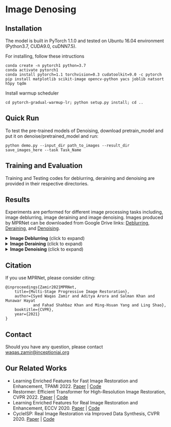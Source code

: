

# Image Denosing

## Installation
The model is built in PyTorch 1.1.0 and tested on Ubuntu 16.04 environment (Python3.7, CUDA9.0, cuDNN7.5).

For installing, follow these intructions
```
conda create -n pytorch1 python=3.7
conda activate pytorch1
conda install pytorch=1.1 torchvision=0.3 cudatoolkit=9.0 -c pytorch
pip install matplotlib scikit-image opencv-python yacs joblib natsort h5py tqdm
```

Install warmup scheduler

```
cd pytorch-gradual-warmup-lr; python setup.py install; cd ..
```

## Quick Run

To test the pre-trained models of Denoising, download pretrain_model and put it on denoise/pretrained_model and run:
```
python demo.py --input_dir path_to_images --result_dir save_images_here --task Task_Name
```


## Training and Evaluation

Training and Testing codes for deblurring, deraining and denoising are provided in their respective directories.

## Results
Experiments are performed for different image processing tasks including, image deblurring, image deraining and image denoising. Images produced by MPRNet can be downloaded from Google Drive links: [Deblurring](https://drive.google.com/drive/folders/12jgrGdIh_lfiSsXyo-QicQuZYcLXp9rP?usp=sharing), [Deraining](https://drive.google.com/drive/folders/1IpF_jCGBhqsXN4f1vBNQ6DGpr7Pk6LdO?usp=sharing), and [Denoising](https://drive.google.com/drive/folders/1usbZKuYg8c7UrUml2bdZSbuxh_JrHW67?usp=sharing).

<details>
  <summary> <strong>Image Deblurring</strong> (click to expand) </summary>
<table>
  <tr>
    <td> <img src = "https://i.imgur.com/UIwmY13.png" width="450"> </td>
    <td> <img src = "https://i.imgur.com/ecSlcEo.png" width="450"> </td>
  </tr>
  <tr>
    <td><p align="center"><b>Deblurring on Synthetic Datasets.</b></p></td>
    <td><p align="center"><b>Deblurring on Real Dataset.</b></p></td>
  </tr>
</table></details>

<details>
  <summary> <strong>Image Deraining</strong> (click to expand) </summary>
<img src = "https://i.imgur.com/YVXWRJT.png" width="900"></details>

<details>
  <summary> <strong>Image Denoising</strong> (click to expand) </summary>
<p align="center"> <img src = "https://i.imgur.com/Wssu6Xu.png" width="450"> </p></details>

## Citation
If you use MPRNet, please consider citing:

    @inproceedings{Zamir2021MPRNet,
        title={Multi-Stage Progressive Image Restoration},
        author={Syed Waqas Zamir and Aditya Arora and Salman Khan and Munawar Hayat
                and Fahad Shahbaz Khan and Ming-Hsuan Yang and Ling Shao},
        booktitle={CVPR},
        year={2021}
    }

## Contact
Should you have any question, please contact waqas.zamir@inceptioniai.org

## Our Related Works
- Learning Enriched Features for Fast Image Restoration and Enhancement, TPAMI 2022. [Paper](https://www.waqaszamir.com/publication/zamir-2022-mirnetv2/) | [Code](https://github.com/swz30/MIRNetv2)
- Restormer: Efficient Transformer for High-Resolution Image Restoration, CVPR 2022. [Paper](https://arxiv.org/abs/2111.09881) | [Code](https://github.com/swz30/Restormer)
- Learning Enriched Features for Real Image Restoration and Enhancement, ECCV 2020. [Paper](https://arxiv.org/abs/2003.06792) | [Code](https://github.com/swz30/MIRNet)
- CycleISP: Real Image Restoration via Improved Data Synthesis, CVPR 2020. [Paper](https://arxiv.org/abs/2003.07761) | [Code](https://github.com/swz30/CycleISP)

